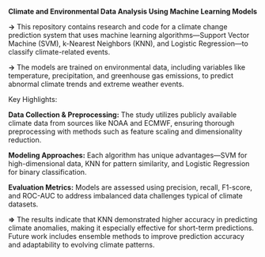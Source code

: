 **Climate and Environmental Data Analysis Using Machine Learning Models**

**->** This repository contains research and code for a climate change prediction system that uses machine learning algorithms—Support Vector Machine (SVM), k-Nearest Neighbors (KNN), and Logistic Regression—to classify climate-related events. 

**->** The models are trained on environmental data, including variables like temperature, precipitation, and greenhouse gas emissions, to predict abnormal climate trends and extreme weather events.

Key Highlights:

**Data Collection & Preprocessing:** 
                                  The study utilizes publicly available climate data from sources like NOAA and ECMWF, ensuring thorough preprocessing with methods such as feature scaling and dimensionality reduction.
                                  
**Modeling Approaches:** 
                      Each algorithm has unique advantages—SVM for high-dimensional data, KNN for pattern similarity, and Logistic Regression for binary classification.
                      
**Evaluation Metrics:** 
                      Models are assessed using precision, recall, F1-score, and ROC-AUC to address imbalanced data challenges typical of climate datasets.

**=>** The results indicate that KNN demonstrated higher accuracy in predicting climate anomalies, making it especially effective for short-term predictions. Future work includes ensemble methods to improve prediction accuracy and adaptability to evolving climate patterns.
